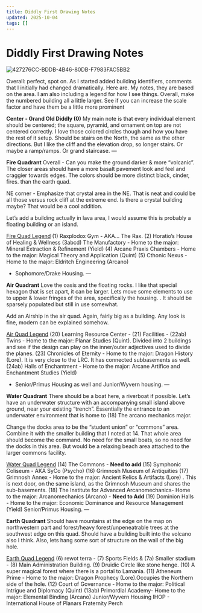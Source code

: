 ```yaml
---
title: Diddly First Drawing Notes
updated: 2025-10-04
tags: []
---
```


# Diddly First Drawing Notes

![427276CC-BDDB-4B46-80DB-F7983FAC5BB2](images/427276CC-BDDB-4B46-80DB-F7983FAC5BB2.jpg)


Overall: perfect, spot on. As I started added building identifiers, comments that I initially had changed dramatically. Here are. My notes, they are based on the area. I am also including a legend for how I see things. Overall, make the numbered building all a little larger. See if you can increase the scale factor and have them be a little more prominent

**Center - Grand Old Diddly (0)**
My main note is that every individual element should be centered; the square, pyramid, and ornament on top are not centered correctly. I love those colored circles though and how you have the rest of it setup. Should be stairs on the North, the same as the other directions. But I like the cliff and the elevation drop, so longer stairs. Or maybe a ramp/ramps. Or grand staircase.
—

**Fire Quadrant**
Overall - Can you make the ground darker & more “volcanic”. The closer areas should have a more basalt pavement look and feel and craggier towards edges. The colors should be more distinct black, cinder, fires. than the earth quad.

NE corner - Emphasize that crystal area in the NE. That is neat and could be all those versus rock cliff at the extreme end. Is there a crystal building maybe? That would be a cool addition.

Let’s add a building actually in lava area, I would assume this is probably a floating building or an island.

<u>Fire Quad Legend</u>
(1) Raxplodox Gym - AKA… The Rax.
(2) Horatio’s House of Healing & Wellness
(3abcd) The Manufactory - Home to the major: Mineral Extraction & Refinement (Yield)
(4) Arcane Praxis Chambers - Home to the major: Magical Theory and Application (Quint)
(5) Cthonic Nexus - Home to the major: Eldritch Engineering (Arcano)
+ Sophomore/Drake Housing.
—

**Air Quadrant**
Love the oasis and the floating rocks. I like that special hexagon that is set apart, it can be larger.  Lets move some elements to use to upper & lower fringes of the area, specifically the housing. . It should be sparsely populated but still in use somewhat.

Add an Airship in the air quad. Again, fairly big as a building. Any look is fine, modern can be explained somehow.

<u>Air Quad Legend</u>
(20) Learning Resource Center -
(21) Facilities -
(22ab) Twins - Home to the major: Planar Studies (Quint). Divided into 2 buildings and see if the design can play on the inner/outer adjectives used to divide the planes.
(23) Chronicles of Eternity - Home to the major: Dragon History (Lore). It is very close to the LRC. It has connected subbasements as well.
(24ab) Halls of Enchantment - Home to the major: Arcane Artifice and Enchantment Studies (Yield)
+ Senior/Primus Housing as well and Junior/Wyvern housing.
—

**Water Quadrant**
There should be a boat here, a riverboat if possible. Let’s have an underwater structure with an accompanying small island above ground, near your existing “trench”. Essentially the entrance to an underwater environment that is home to (18) The arcano mechanics major.

Change the docks area to be the “student union” or “commons” area. Combine it with the smaller building that I noted at 14. That whole area should become the command. No need for the small boats, so no need for the docks in this area. But would be a relaxing beach area attached to the larger commons facility.

<u>Water Quad Legend</u>
(14) The Commons - **Need to add**
(15) Symphonic Coliseum - AKA SyCo (Psycho)
(16) Grimnosh Museum of Antiquities
(17) Grimnosh Annex - Home to the major: Ancient Relics & Artifacts (Lore) . This is next door, on the same island, as the Grimnosh Museum and shares the sub-basements.
(18) The Institute for Advanced Arcanomechanics- Home to the major: Arcanomechanics (Arcano) - **Need to Add**
(19) Dominion Halls - Home to the major: Economic Dominance and Resource Management (Yield)
Senior/Primus Housing.
—

**Earth Quadrant**
Should have mountains at the edge on the map on northwestern part and forest/heavy forest/unpeneatrable trees at the southwest edge on this quad. Should have a building built into the volcano also I think. Also, lets hang some sort of structure on the wall of the big hole.

<u>Earth Quad Legend</u>
(6) rewot terra -
(7) Sports Fields & (7a) Smaller stadium -
(8) Main Administration Building.
(9) Druidic Circle like stone henge.
(10) A super magical forest where there is a portal to Lamania.
(11) Atheneum Prime - Home to the major: Dragon Prophecy (Lore).Occupies the Northern side of the hole.
(12) Court of Governance - Home to the major: Political Intrigue and Diplomacy (Quint)
(13ab) Primordial Academy- Home to the major: Elemental Binding (Arcano)
Junior/Wyvern Housing
IHOP - International House of Planars
Fraternity Perch


